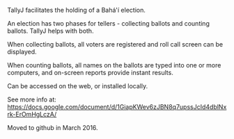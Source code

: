 TallyJ facilitates the holding of a Bahá'í election. 

An election has two phases for tellers - collecting ballots and counting 
ballots. TallyJ helps with both. 

When collecting ballots, all voters are registered and roll call screen
can be displayed.

When counting ballots, all names on the ballots are typed 
into one or more computers, and on-screen reports provide instant results.

Can be accessed on the web, or installed locally.

See more info at: https://docs.google.com/document/d/1GiapKWev6zJBN8q7upssJcId4dblNxrk-ErOmHgLczA/

Moved to github in March 2016.
